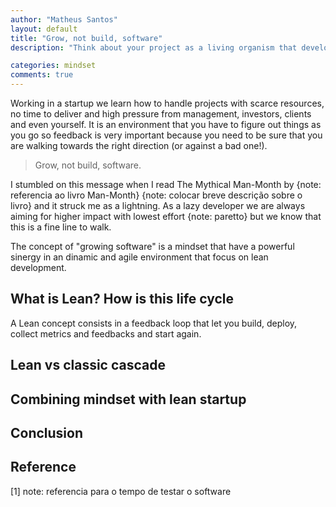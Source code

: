 ```yaml
---
author: "Matheus Santos"
layout: default
title: "Grow, not build, software"
description: "Think about your project as a living organism that develops and grows overtime. Be swift and effective in your decisions and grow, not build, software."

categories: mindset
comments: true
---
```


Working in a startup we learn how to handle projects with scarce resources, no time to deliver and high pressure from management, investors, clients and even yourself. It is an environment that you have to figure out things as you go so feedback is very important because you need to be sure that you are walking towards the right direction (or against a bad one!).

<!-- Did you ever imagined how things were back in 1980 to build a software?

The process to develop a piece of software was so rigged and slow that sometimes would take hours or even days {note: referencia para o tempo de testar o software} checking logical errors, memory leaks and all sort of catasthropic things and just after everything was really fixed (again) he would send the patch to a working queue and wait his time to test the software because, you know, memory was a very scarce resource {note: quanto de memória tinha um computador nos anos 80?} at that time.

Fast forward to 2018, we have advanced a lot. I can't even start on how many nice things we have that make our days better. As a web developer I just need to hit cmd + R to see the magic happening fresh from the text editor.

Alongside with techonology, other concepts and methodologies emerged to keep pace with new forms of building software and today I want to talk about a very strong mindset that changed the way I see software and plan my projects which is: -->

> Grow, not build, software.

I stumbled on this message when I read The Mythical Man-Month by {note: referencia ao livro Man-Month} {note: colocar breve descrição sobre o livro} and it struck me as a lightning. As a lazy developer we are always aiming for higher impact with lowest effort {note: paretto} but we know that this is a fine line to walk.

The concept of "growing software" is a mindset that have a powerful sinergy in an dinamic and agile environment that focus on lean development.

## What is Lean? How is this life cycle

A Lean concept consists in a feedback loop that let you build, deploy, collect metrics and feedbacks and start again.

## Lean vs classic cascade

## Combining mindset with lean startup

## Conclusion

## Reference

[1] note: referencia para o tempo de testar o software
